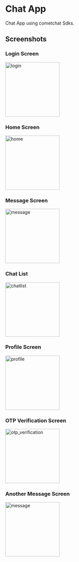 # Chat App

Chat App using cometchat Sdks.

## Screenshots

### Login Screen
<img width="170" alt="login" src="https://github.com/user-attachments/assets/27ac6379-4d40-40e4-8727-66986c6d6a6c">

### Home Screen
<img width="170" alt="home" src="https://github.com/user-attachments/assets/459472f9-8bd8-48eb-9912-1a78726e3c3e">

### Message Screen
<img width="170" alt="message" src="https://github.com/user-attachments/assets/c95d4271-09af-4125-8955-aa96da866d7a">

### Chat List
<img width="170" alt="chatlist" src="https://github.com/user-attachments/assets/d68988f7-466d-4db1-bfb0-d025721401e9">

### Profile Screen
<img width="170" alt="profile" src="https://github.com/user-attachments/assets/a09f6731-b06b-4330-b31a-411b518bc515">

### OTP Verification Screen
<img width="170" alt="otp_verification" src="https://github.com/user-attachments/assets/2648ae37-c2fd-48af-a038-e3ce9ec2d526">

### Another Message Screen
<img width="170" alt="message" src="https://github.com/user-attachments/assets/2e05b5f4-e89f-416e-90d1-8617d89325e3">
